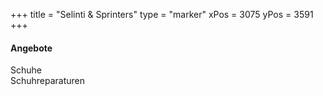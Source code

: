 +++
title = "Selinti & Sprinters"
type = "marker"
xPos = 3075
yPos = 3591
+++

#### Angebote
Schuhe  
Schuhreparaturen